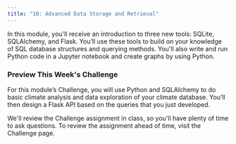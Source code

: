 ```yaml
---
title: "10: Advanced Data Storage and Retrieval"
---
```


<img style="display: none;" src="https://static.bc-edx.com/data/dl-1-2/m10/lms/img/banner.jpg" alt="lesson banner" />

In this module, you'll receive an introduction to three new tools: SQLite, SQLAlchemy, and Flask. You’ll use these tools to build on your knowledge of SQL database structures and querying methods. You'll also write and run Python code in a Jupyter notebook and create graphs by using Python.

### Preview This Week's Challenge

For this module’s Challenge, you will use Python and SQLAlchemy to do basic climate analysis and data exploration of your climate database. You’ll then design a Flask API based on the queries that you just developed.

We'll review the Challenge assignment in class, so you'll have plenty of time to ask questions. To review the assignment ahead of time, visit the Challenge page.
